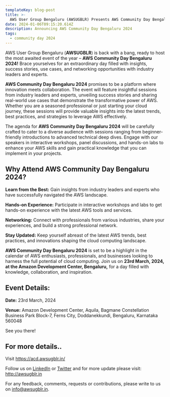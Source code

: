 ```yaml
---
templateKey: blog-post
title: >-
  AWS User Group Bengaluru (AWSUGBLR) Presents AWS Community Day Bengaluru 2024: A Celebration of Innovation and Collaboration
date: 2024-01-06T09:15:20.614Z
description: Announcing AWS Community Day Bengaluru 2024
tags:
  - community day 2024
---
```


AWS User Group Bengaluru (**AWSUGBLR**) is back with a bang, ready to host the most awaited event of the year – **AWS Community Day Bengaluru 2024!** Brace yourselves for an extraordinary day filled with insights, success stories, use cases, and networking opportunities with industry leaders and experts.

**AWS Community Day Bengaluru 2024** promises to be a platform where innovation meets collaboration. The event will feature insightful sessions from industry leaders and experts, unveiling success stories and sharing real-world use cases that demonstrate the transformative power of AWS. Whether you are a seasoned professional or just starting your cloud journey, these sessions will provide valuable insights into the latest trends, best practices, and strategies to leverage AWS effectively.

The agenda for **AWS Community Day Bengaluru 2024** will be carefully crafted to cater to a diverse audience with sessions ranging from beginner-friendly introductions to advanced technical deep dives. Engage with our speakers in interactive workshops, panel discussions, and hands-on labs to enhance your AWS skills and gain practical knowledge that you can implement in your projects.

## Why Attend AWS Community Day Bengaluru 2024?

**Learn from the Best:** Gain insights from industry leaders and experts who have successfully navigated the AWS landscape.

**Hands-on Experience:** Participate in interactive workshops and labs to get hands-on experience with the latest AWS tools and services.

**Networking:** Connect with professionals from various industries, share your experiences, and build a strong professional network.

**Stay Updated:** Keep yourself abreast of the latest AWS trends, best practices, and innovations shaping the cloud computing landscape.

**AWS Community Day Bengaluru 2024** is set to be a highlight in the calendar of AWS enthusiasts, professionals, and businesses looking to harness the full potential of cloud computing. Join us on **23rd March, 2024, at the Amazon Development Center, Bengaluru,** for a day filled with knowledge, collaboration, and inspiration.

## Event Details:

**Date:** 23rd March, 2024

**Venue:** Amazon Development Center, Aquila, Bagmane Constellation Business Park Block-7, Ferns City, Doddanekkundi, Bengaluru, Karnataka 560048

See you there!

## For more details..

Visit  <https://acd.awsugblr.in/>

Follow us on [LinkedIn](https://www.linkedin.com/in/awsugblr/) or [Twitter](https://twitter.com/awsugblr) and for more update please visit: <http://awsugblr.in>

For any feedback, comments, requests or contributions, please write to us on [info@awsugblr.in](<mailto: info@awsugblr.in>).